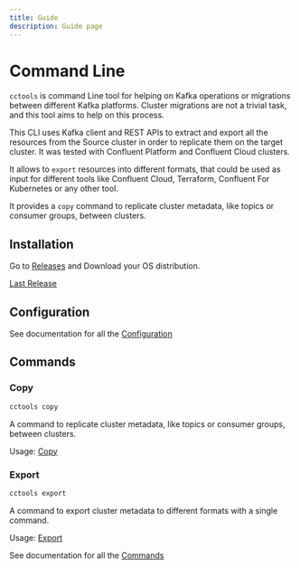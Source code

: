 ```yaml
--- 
title: Guide
description: Guide page
---
```


# Command Line

 <Badge type="tip" text="v1.0.31" vertical="midle" />

 ```cctools``` is command Line tool for helping on Kafka operations or migrations between different Kafka platforms. Cluster migrations are not a trivial task, and this tool aims to help on this process.

This CLI uses Kafka client and REST APIs to extract and export all the resources from the Source cluster in order to replicate them on the target cluster. It was tested with Confluent Platform and Confluent Cloud clusters.

It allows to `export` resources into different formats, that could be used as input for different tools like Confluent Cloud, Terraform, Confluent For Kubernetes or any other tool.

It provides a `copy` command to replicate cluster metadata, like topics or consumer groups, between clusters. 

## Installation

Go to [Releases](https://github.com/mcolomerc/cctools/releases) and Download your OS distribution.

[Last Release](https://github.com/mcolomerc/cctools/releases/tag/v1.0.32)

## Configuration

See documentation for all the [Configuration](../config/README.md)
 
## Commands

### Copy

 ```sh
 cctools copy
 ```
 
 A command to replicate cluster metadata, like topics or consumer groups, between clusters.

Usage: [Copy](../commands/copy.md)

### Export

 ```sh
 cctools export
 ``` 
 
 A command to export cluster metadata to different formats with a single command.

Usage: [Export](../commands/export.md)

See documentation for all the [Commands](../commands/README.md)

 
 